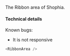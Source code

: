 The Ribbon area of Shophia.

#### Technical details

Known bugs:
- It is not responsive

```js
<RibbonArea />
```